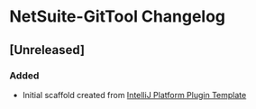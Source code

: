 <!-- Keep a Changelog guide -> https://keepachangelog.com -->

# NetSuite-GitTool Changelog

## [Unreleased]
### Added
- Initial scaffold created from [IntelliJ Platform Plugin Template](https://github.com/JetBrains/intellij-platform-plugin-template)
